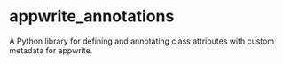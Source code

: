 # appwrite_annotations
A Python library for defining and annotating class attributes with custom metadata for appwrite.
